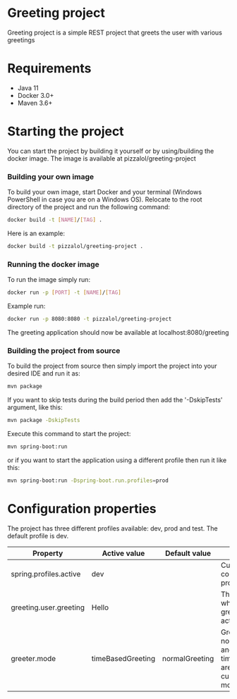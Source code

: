 # Greeting project

Greeting project is a simple REST project that greets the user with various greetings

# Requirements

  - Java 11
  - Docker 3.0+
  - Maven 3.6+

# Starting the project

You can start the project by building it yourself or by using/building the docker image. The image is available at pizzalol/greeting-project

### Building your own image

To build your own image, start Docker and your terminal (Windows PowerShell in case you are on a Windows OS). Relocate to the root directory of the project and run the following command:
```sh
docker build -t [NAME]/[TAG] .
```
Here is an example:
```sh
docker build -t pizzalol/greeting-project .
```

### Running the docker image

To run the image simply run:
```sh
docker run -p [PORT] -t [NAME]/[TAG]
```
Example run:
```sh
docker run -p 8080:8080 -t pizzalol/greeting-project
```

The greeting application should now be available at localhost:8080/greeting

### Building the project from source

To build the project from source then simply import the project into your desired IDE and run it as:
```sh
mvn package
```
If you want to skip tests during the build period then add the '-DskipTests' argument, like this:
```sh
mvn package -DskipTests
```

Execute this command to start the project:
```sh
mvn spring-boot:run
```

or if you want to start the application using a different profile then run it like this:
```sh
mvn spring-boot:run -Dspring-boot.run.profiles=prod
```

# Configuration properties

The project has three different profiles available: dev, prod and test. The default profile is dev.

| Property | Active value | Default value | Note |
| -------- | ------------ | ------------- | ---- |
| spring.profiles.active | dev | | Currently active configuration profile. |
| greeting.user.greeting | Hello | | The used greeting when normal greeting mode is active. |
| greeter.mode | timeBasedGreeting | normalGreeting | Greeting mode, normalGreeting and timeBasedGreeting are the two currently available modes. |